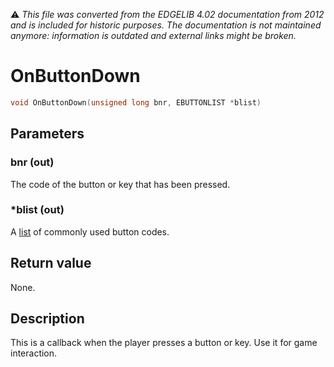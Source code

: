 :warning: _This file was converted from the EDGELIB 4.02 documentation from 2012 and is included for historic purposes. The documentation is not maintained anymore: information is outdated and external links might be broken._

# OnButtonDown


```c++
void OnButtonDown(unsigned long bnr, EBUTTONLIST *blist)
```

## Parameters
### bnr (out)
The code of the button or key that has been pressed.

### *blist (out)
A [list](ecd_ebuttonlist.md) of commonly used button codes.

## Return value
None.

## Description
This is a callback when the player presses a button or key. Use it for game interaction.

